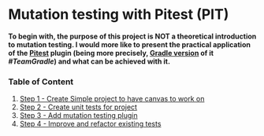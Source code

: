 # Mutation testing with Pitest (PIT)

**To begin with, the purpose of this project is NOT a theoretical introduction to mutation testing. I would more like to present the practical application of the [Pitest](https://pitest.org/) plugin (being more precisely, [Gradle version](https://gradle-pitest-plugin.solidsoft.info/) of it *#TeamGradle*) and what can be achieved with it.**

### Table of Content
1. [Step 1 - Create Simple project to have canvas to work on](https://github.com/RafKulas/mutation-demo/tree/step_1/create_project)
2. [Step 2 - Create unit tests for project](https://github.com/RafKulas/mutation-demo/tree/step_2/create_tests)
3. [Step 3 - Add mutation testing plugin](https://github.com/RafKulas/mutation-demo/tree/step_3/add_mutation_tests)
4. [Step 4 - Improve and refactor existing tests](https://github.com/RafKulas/mutation-demo/tree/step_4/refactor_after_pitest)
